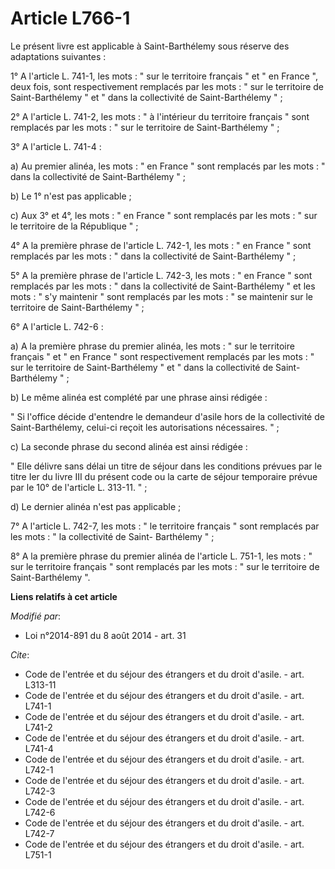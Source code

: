 # Article L766-1

Le présent livre est applicable à Saint-Barthélemy sous réserve des adaptations suivantes : 

1° A l'article L. 741-1, les mots : " sur le territoire français " et " en France ", deux fois, sont respectivement remplacés
par les mots : " sur le territoire de Saint-Barthélemy " et " dans la collectivité de Saint-Barthélemy " ; 

2° A l'article L. 741-2, les mots : " à l'intérieur du territoire français " sont remplacés par les mots : " sur le
territoire de Saint-Barthélemy " ; 

3° A l'article L. 741-4 : 

a) Au premier alinéa, les mots : " en France " sont remplacés par les mots : " dans la collectivité de Saint-Barthélemy " ; 

b) Le 1° n'est pas applicable ; 

c) Aux 3° et 4°, les mots : " en France " sont remplacés par les mots : " sur le territoire de la République " ; 

4° A la première phrase de l'article L. 742-1, les mots : " en France " sont remplacés par les mots : " dans la collectivité
de Saint-Barthélemy " ; 

5° A la première phrase de l'article L. 742-3, les mots : " en France " sont remplacés par les mots : " dans la collectivité
de Saint-Barthélemy " et les mots : " s'y maintenir " sont remplacés par les mots : " se maintenir sur le territoire de
Saint-Barthélemy " ; 

6° A l'article L. 742-6 : 

a) A la première phrase du premier alinéa, les mots : " sur le territoire français " et " en France " sont respectivement
remplacés par les mots : " sur le territoire de Saint-Barthélemy " et " dans la collectivité de Saint-Barthélemy " ; 

b) Le même alinéa est complété par une phrase ainsi rédigée : 

" Si l'office décide d'entendre le demandeur d'asile hors de la collectivité de Saint-Barthélemy, celui-ci reçoit les
autorisations nécessaires. " ; 

c) La seconde phrase du second alinéa est ainsi rédigée : 

" Elle délivre sans délai un titre de séjour dans les conditions prévues par le titre Ier du livre III du présent code ou la
carte de séjour temporaire prévue par le 10° de l'article L. 313-11. " ; 

d) Le dernier alinéa n'est pas applicable ; 

7° A l'article L. 742-7, les mots : " le territoire français " sont remplacés par les mots : " la collectivité de Saint-
Barthélemy " ; 

8° A la première phrase du premier alinéa de l'article L. 751-1, les mots : " sur le territoire français " sont remplacés par
les mots : " sur le territoire de Saint-Barthélemy ".

**Liens relatifs à cet article**

_Modifié par_:

  - Loi n°2014-891 du 8 août 2014 - art. 31

_Cite_:

  - Code de l'entrée et du séjour des étrangers et du droit d'asile. - art. L313-11
  - Code de l'entrée et du séjour des étrangers et du droit d'asile. - art. L741-1
  - Code de l'entrée et du séjour des étrangers et du droit d'asile. - art. L741-2
  - Code de l'entrée et du séjour des étrangers et du droit d'asile. - art. L741-4
  - Code de l'entrée et du séjour des étrangers et du droit d'asile. - art. L742-1
  - Code de l'entrée et du séjour des étrangers et du droit d'asile. - art. L742-3
  - Code de l'entrée et du séjour des étrangers et du droit d'asile. - art. L742-6
  - Code de l'entrée et du séjour des étrangers et du droit d'asile. - art. L742-7
  - Code de l'entrée et du séjour des étrangers et du droit d'asile. - art. L751-1
